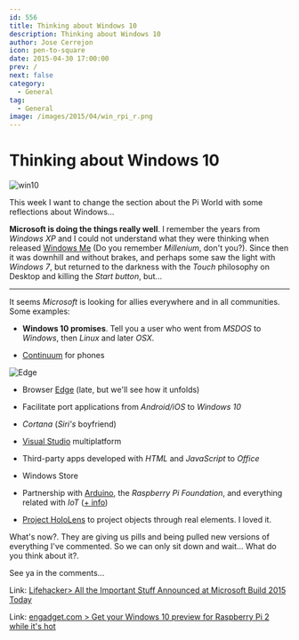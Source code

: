 ```yaml
---
id: 556
title: Thinking about Windows 10
description: Thinking about Windows 10
author: Jose Cerrejon
icon: pen-to-square
date: 2015-04-30 17:00:00
prev: /
next: false
category:
  - General
tag:
  - General
image: /images/2015/04/win_rpi_r.png
---
```


# Thinking about Windows 10

![win10](/images/2015/04/win_rpi_r.png)

This week I want to change the section about the Pi World with some reflections about Windows...


**Microsoft is doing the things really well**. I remember the years from *Windows XP* and I could not understand what they were thinking when released [Windows Me](https://en.wikipedia.org/wiki/Windows_Me) (Do you remember *Millenium*, don't you?). Since then it was downhill and without brakes, and perhaps some saw the light  with *Windows 7*, but returned to the darkness with the *Touch* philosophy on Desktop and killing the *Start button*, but...

- - -
It seems *Microsoft* is looking for allies everywhere and in all communities. Some examples:

* **Windows 10 promises**. Tell you a user who went from *MSDOS* to *Windows*, then *Linux* and later *OSX*.

* [Continuum](http://www.slashgear.com/windows-10-continuum-turns-your-phone-into-a-pc-29381415/) for phones

![Edge](/images/2015/04/Edge_r.png)

* Browser [Edge](http://money.cnn.com/2015/04/29/technology/microsoft-edge-windows-build/index.html?section=money_news_international) (late, but we'll see how it unfolds)

* Facilitate port applications from *Android/iOS* to *Windows 10*

* *Cortana* (*Siri's* boyfriend)

* [Visual Studio](http://www.genbetadev.com/herramientas/eramos-pocos-y-pario-microsoft-visual-studio-code) multiplatform

* Third-party apps developed with *HTML* and *JavaScript* to *Office*

* Windows Store

* Partnership with [Arduino](http://blog.arduino.cc/2015/04/30/microsoft-and-arduino-new-partnership/), the *Raspberry Pi Foundation*, and everything related with *IoT* ([+ info](http://ms-iot.github.io/content/Downloads.htm))



* [Project HoloLens](http://www.wired.com/2015/01/microsoft-hands-on/) to project objects through real elements. I loved it.

What's now?. They are giving us pills and being pulled new versions of everything I've commented. So we can only sit down and wait... What do you think about it?.

See ya in the comments...

Link: [Lifehacker> All the Important Stuff Announced at Microsoft Build 2015 Today](http://lifehacker.com/all-the-important-stuff-microsoft-announced-at-build-20-1700943959)

Link: [engadget.com > Get your Windows 10 preview for Raspberry Pi 2 while it's hot](http://www.engadget.com/2015/04/30/windows-10-preview-raspberry-pi-2/)